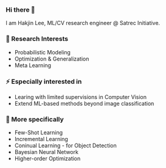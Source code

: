 ### Hi there 👋
I am Hakjin Lee, ML/CV research engineer @ Satrec Initiative.

### 🔭 Research Interests
* Probabilistic Modeling
* Optimization & Generalization
* Meta Learning

### ⚡ Especially interested in
* Learing with limited supervisions in Computer Vision
* Extend ML-based methods beyond image classification

### 🤔 More specifically
* Few-Shot Learning
* Incremental Learning
* Coninual Learning - for Object Detection
* Bayesian Neural Network
* Higher-order Optimization

<!--
**nijkah/nijkah** is a ✨ _special_ ✨ repository because its `README.md` (this file) appears on your GitHub profile.

Here are some ideas to get you started:

- 🔭 I’m currently working on ...
- 🌱 I’m currently learning ...
- 👯 I’m looking to collaborate on ...
- 🤔 I’m looking for help with ...
- 💬 Ask me about ...
- 📫 How to reach me: ...
- 😄 Pronouns: ...
- ⚡ Fun fact: ...
-->
